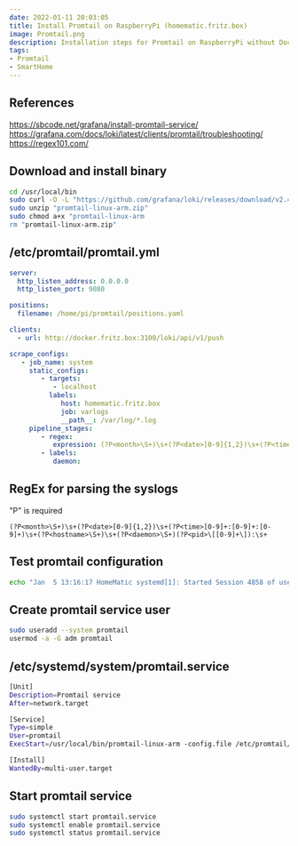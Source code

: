 ```yaml
---
date: 2022-01-11 20:03:05
title: Install Promtail on RaspberryPi (homematic.fritz.box)
image: Promtail.png
description: Installation steps for Promtail on RaspberryPi without Docker
tags: 
- Promtail
- SmartHome
---
```


## References

<https://sbcode.net/grafana/install-promtail-service/>
<https://grafana.com/docs/loki/latest/clients/promtail/troubleshooting/>
<https://regex101.com/>

## Download and install binary

~~~bash
cd /usr/local/bin
sudo curl -O -L "https://github.com/grafana/loki/releases/download/v2.4.1/promtail-linux-arm.zip"
sudo unzip "promtail-linux-arm.zip"
sudo chmod a+x "promtail-linux-arm
rm "promtail-linux-arm.zip"
~~~

## /etc/promtail/promtail.yml

~~~yaml
server:
  http_listen_address: 0.0.0.0
  http_listen_port: 9080

positions:
  filename: /home/pi/promtail/positions.yaml

clients:
  - url: http://docker.fritz.box:3100/loki/api/v1/push

scrape_configs:
   - job_name: system
     static_configs:
        - targets:
           - localhost
          labels:
             host: homematic.fritz.box
             job: varlogs
             __path__: /var/log/*.log
     pipeline_stages:
        - regex:
           expression: (?P<month>\S+)\s+(?P<date>[0-9]{1,2})\s+(?P<time>[0-9]+:[0-9]+:[0-9]+)\s+(?P<hostname>\S+)\s+(?P<daemon>\S+)(?P<pid>\[[0-9]+\]):\s+
        - labels:
           daemon:
~~~

## RegEx for parsing the syslogs

"P" is required
~~~
(?P<month>\S+)\s+(?P<date>[0-9]{1,2})\s+(?P<time>[0-9]+:[0-9]+:[0-9]+)\s+(?P<hostname>\S+)\s+(?P<daemon>\S+)(?P<pid>\[[0-9]+\]):\s+
~~~

## Test promtail configuration

~~~bash
echo "Jan  5 13:16:17 HomeMatic systemd[1]: Started Session 4858 of user pi." | promtail-linux-arm --stdin --dry-run --inspect --client.url  http://docker.fritz.box:3100/loki/api/v1/push --config.file /etc/promtail/promtail.yml
~~~

## Create promtail service user

~~~bash
sudo useradd --system promtail
usermod -a -G adm promtail
~~~

## /etc/systemd/system/promtail.service

~~~bash
[Unit]
Description=Promtail service
After=network.target

[Service]
Type=simple
User=promtail
ExecStart=/usr/local/bin/promtail-linux-arm -config.file /etc/promtail/promtail.yml

[Install]
WantedBy=multi-user.target
~~~

## Start promtail service

~~~bash
sudo systemctl start promtail.service
sudo systemctl enable promtail.service
sudo systemctl status promtail.service
~~~
